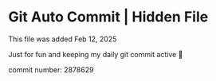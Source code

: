 # Git Auto Commit | Hidden File

This file was added Feb 12, 2025

Just for fun and keeping my daily git commit active 🤪

commit number: 2878629
